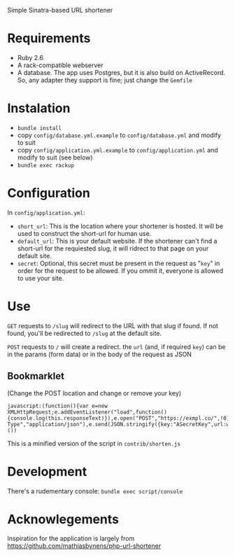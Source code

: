 Simple Sinatra-based URL shortener

Requirements
============

* Ruby 2.6
* A rack-compatible webserver
* A database. The app uses Postgres, but it is also build on ActiveRecord. So,
  any adapter they support is fine; just change the `Gemfile`

Instalation
===========

* `bundle install`
* copy `config/database.yml.example` to `config/database.yml` and modify to suit
* copy `config/application.yml.example` to `config/application.yml` and modify
  to suit (see below)
* `bundle exec rackup`

Configuration
=============
In `config/application.yml`:

* `short_url`: This is the location where your shortener is hosted. It will be
  used to construct the short-url for human use.
* `default_url`: This is your default website. If the shortener can't find a
  short-url for the requiested slug, it will ridrect to that page on your
  default site.
* `secret`: Optional, this secret must be present in the request as "`key`" in
  order for the request to be allowed. If you ommit it, everyone is allowed to
  use your site.

Use
===
`GET` requests to `/slug` will redirect to the URL with that slug if found. If
not found, you'll be redirected to `/slug` at the default site.

`POST` requests to `/` will create a redirect. the `url` (and, if required
`key`) can be in the params (form data) or in the body of the request as JSON

Bookmarklet
-----------

(Change the POST location and change or remove your key)

```
javascript:(function(){var e=new XMLHttpRequest;e.addEventListener("load",function(){console.log(this.responseText)}),e.open("POST","https://exmpl.co/",!0),e.setRequestHeader("Content-Type","application/json"),e.send(JSON.stringify({key:"ASecretKey",url:window.location.href}))}())
```

This is a minified version of the script in `contrib/shorten.js`

Development
===========

There's a rudementary console: `bundle exec script/console`

Acknowlegements
===============

Inspiration for the application is largely from
https://github.com/mathiasbynens/php-url-shortener
